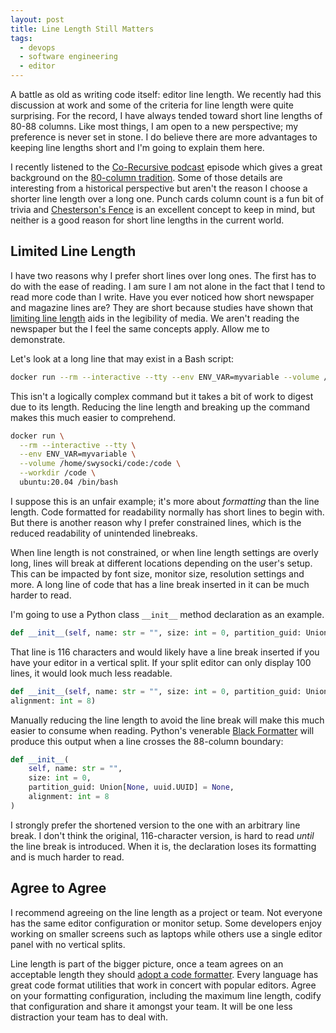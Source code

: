 ```yaml
---
layout: post
title: Line Length Still Matters
tags:
  - devops
  - software engineering
  - editor
---
```

A battle as old as writing code itself: editor line length.  We recently had this
discussion at work and some of the criteria for line length were quite surprising.
For the record, I have always tended toward short line lengths of 80-88 columns.
Like most things, I am open to a new perspective; my preference is never set in stone.
I do believe there are more advantages to keeping line lengths short and I'm
going to explain them here.

I recently listened to the [Co-Recursive podcast](https://corecursive.com/)
episode which gives a great background on the
[80-column tradition](https://corecursive.com/why-80-columns/).
Some of those details are interesting from a historical perspective but aren't
the reason I choose a shorter line length over a long one. Punch cards column
count is a fun bit of trivia and 
[Chesterson's Fence](https://www.chesterton.org/taking-a-fence-down/)
is an excellent concept to keep in mind, but neither is a good reason for short
line lengths in the current world.

## Limited Line Length

I have two reasons why I prefer short lines over long ones.  The first has to do with
the ease of reading.  I am sure I am not alone in the fact that I tend to read
more code than I write. Have you ever noticed how short newspaper and magazine
lines are? They are short because studies have shown that
[limiting line length](https://en.wikipedia.org/wiki/Line_length) aids in the
legibility of media.  We aren't reading the newspaper but the I feel the same
concepts apply.  Allow me to demonstrate.

Let's look at a long line that may exist in a Bash script:

```bash
docker run --rm --interactive --tty --env ENV_VAR=myvariable --volume /home/swysocki/code:/code --workdir /code ubuntu:20.04 /bin/Bash
```

This isn't a logically complex command but it takes a bit of work to digest
due to its length. Reducing the line length and breaking up the command makes this
much easier to comprehend.

```bash
docker run \
  --rm --interactive --tty \
  --env ENV_VAR=myvariable \
  --volume /home/swysocki/code:/code \
  --workdir /code \
  ubuntu:20.04 /bin/bash
```

I suppose this is an unfair example; it's more about *formatting* than the line
length. Code formatted for readability normally has short lines to begin with.
But there is another reason why I prefer constrained lines, which is the
reduced readability of unintended linebreaks.

When line length is not constrained, or when line length settings are overly long, lines
will break at different locations depending on the user's setup. This can be impacted
by font size, monitor size, resolution settings and more. A long line of code that has a
line break inserted in it can be much harder to read.

I'm going to use a Python class `__init__` method declaration as an example.

```python
def __init__(self, name: str = "", size: int = 0, partition_guid: Union[None, uuid.UUID] = None, alignment: int = 8)
```

That line is 116 characters and would likely have a line break inserted if you have your
editor in a vertical split. If your split editor can only display 100 lines, it would
look much less readable.

```python
def __init__(self, name: str = "", size: int = 0, partition_guid: Union[None, uuid.UUID] = None,
alignment: int = 8)
```

Manually reducing the line length to avoid the line break will make this much easier to
consume when reading. Python's venerable [Black Formatter](https://github.com/psf/black)
will produce this output when a line crosses the 88-column boundary:

```python
def __init__(
    self, name: str = "", 
    size: int = 0, 
    partition_guid: Union[None, uuid.UUID] = None,
    alignment: int = 8
)
```

I strongly prefer the shortened version to the one with an arbitrary line break. I don't
think the original, 116-character version, is hard to read *until* the line break is
introduced. When it is, the declaration loses its formatting and is much harder to read.

## Agree to Agree

I recommend agreeing on the line length as a project or team. Not everyone has the same
editor configuration or monitor setup. Some developers enjoy working on smaller screens
such as laptops while others use a single editor panel with no vertical splits. 

Line length is part of the bigger picture, once a team agrees on an acceptable length
they should 
[adopt a code formatter](https://github.com/rishirdua/awesome-code-formatters).
Every language has great code format utilities that work in concert with popular
editors. Agree on your formatting configuration, including
the maximum line length, codify that configuration and share it amongst your team. It
will be one less distraction your team has to deal with.